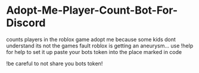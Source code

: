 # Adopt-Me-Player-Count-Bot-For-Discord
counts players in the roblox game adopt me because some kids dont understand its not the games fault roblox is getting an aneurysm... use !help for help
to set it up paste your bots token into the place marked in code

!be careful to not share you bots token!

